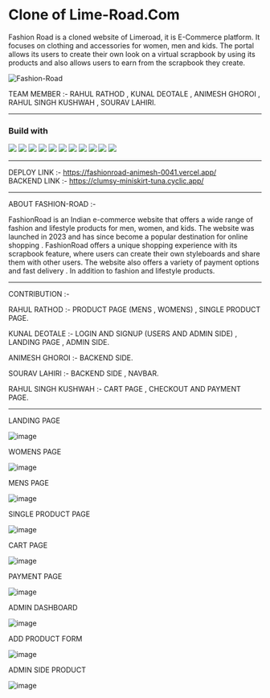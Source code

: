 <!-- # finicky-scarecrow-1328 -->

# Clone of Lime-Road.Com

Fashion Road is a cloned website of Limeroad, it is E-Commerce platform. It focuses on clothing and accessories for women, men and kids. The portal allows its users to create their own look on a virtual scrapbook by using its products and also allows users to earn from the scrapbook they create.


![Fashion-Road](https://github.com/RahulRathod5181/finicky-scarecrow-1328/assets/112802532/3b932f1a-9798-4fb8-9ad1-69abc31db607)

TEAM MEMBER :- RAHUL RATHOD , KUNAL DEOTALE , ANIMESH GHOROI , RAHUL SINGH KUSHWAH , SOURAV LAHIRI.

----------------------------------------------------------------------------------------------------------------------------------------------------------------

### Build with

<div style={display:'flex', flex-direction:'row'}>
<img src="https://custom-icon-badges.demolab.com/badge/-React_Js%20-black?style=for-the-badge&logoColor=blue&logo=react" style="max-width: 100%;"/>
<img src="https://custom-icon-badges.demolab.com/badge/-JavaScript%20-black?style=for-the-badge&logoColor=yellow&logo=javascript" style="max-width: 100%;"/>
<img src="https://custom-icon-badges.demolab.com/badge/-Redux%20-black?style=for-the-badge&logoColor=purple&logo=redux" style="max-width: 100%;"/>
<img src="https://custom-icon-badges.demolab.com/badge/-HTML5%20-black?style=for-the-badge&logoColor=orange&logo=html5" style="max-width: 100%;"/>
<img src="https://custom-icon-badges.demolab.com/badge/-CSS3%20-black?style=for-the-badge&logoColor=blue&logo=css3" style="max-width: 100%;"/>
<img src="https://custom-icon-badges.demolab.com/badge/-Axios%20-black?style=for-the-badge&logoColor=pink&logo=axios" style="max-width: 100%;"/>
<img src="https://custom-icon-badges.demolab.com/badge/-JSON%20-black?style=for-the-badge&logoColor=blue&logo=json" style="max-width: 100%;"/>
<img src="https://custom-icon-badges.demolab.com/badge/-Chakra UI%20-black?style=for-the-badge&logoColor=teal&logo=chakra_ui" style="max-width: 100%;"/>
<img src="https://custom-icon-badges.demolab.com/badge/-Node_Js%20-black?style=for-the-badge&logoColor=blue&logo=react" style="max-width: 100%;"/>
<img src="https://custom-icon-badges.demolab.com/badge/-MongoDB%20-black?style=for-the-badge&logoColor=blue&logo=react" style="max-width: 100%;"/>
 <img src="https://custom-icon-badges.demolab.com/badge/-express%20-black?style=for-the-badge&logoColor=blue&logo=react" style="max-width: 100%;"/>
</div>


------------------------------------------------------------------------------------------------------------------------------------------------------------------

DEPLOY LINK :- https://fashionroad-animesh-0041.vercel.app/
<br/>
BACKEND LINK :- https://clumsy-miniskirt-tuna.cyclic.app/

-----------------------------------------------------------------------------------------------------------------------------------------------------------------
ABOUT FASHION-ROAD :-


FashionRoad is an Indian e-commerce website that offers a wide range of fashion and lifestyle products for men, women, and kids. The website was launched in 2023 and has since become a popular destination for online shopping . FashionRoad offers a unique shopping experience with its scrapbook feature, where users can create their own styleboards and share them with other users. The website also offers a variety of payment options and fast delivery . In addition to fashion and lifestyle products.


------------------------------------------------------------------------------------------------------------------------------------------------------------------

CONTRIBUTION :- 

RAHUL RATHOD :- PRODUCT PAGE (MENS , WOMENS) , SINGLE PRODUCT PAGE.



KUNAL DEOTALE :- LOGIN AND SIGNUP (USERS AND ADMIN SIDE) , LANDING PAGE , ADMIN SIDE.



ANIMESH GHOROI :- BACKEND SIDE.



SOURAV LAHIRI :- BACKEND SIDE , NAVBAR.



RAHUL SINGH KUSHWAH :- CART PAGE , CHECKOUT AND PAYMENT PAGE.


------------------------------------------------------------------------------------------------------------------------------------------------------------------





LANDING PAGE 


![image](https://github.com/RahulRathod5181/finicky-scarecrow-1328/assets/95977696/0e103113-59ce-4ba0-808c-e0032738a6c0)


WOMENS PAGE


![image](https://github.com/RahulRathod5181/finicky-scarecrow-1328/assets/95977696/3f760768-503c-4f83-a5fd-55ab7ff58f9c)



MENS PAGE


![image](https://github.com/RahulRathod5181/finicky-scarecrow-1328/assets/95977696/50970ddf-7e9d-4845-8083-31fc7370c65a)




SINGLE PRODUCT PAGE 


![image](https://github.com/RahulRathod5181/finicky-scarecrow-1328/assets/95977696/6745a242-09ba-4696-87c3-c0da97773ba9)




CART PAGE 


![image](https://github.com/RahulRathod5181/finicky-scarecrow-1328/assets/95977696/9bf6dc10-f85e-453e-9a78-7425cd5dec10)





PAYMENT PAGE 


![image](https://github.com/RahulRathod5181/finicky-scarecrow-1328/assets/95977696/3f2fceb7-9724-4a09-867f-642c1373aa91)




ADMIN DASHBOARD


![image](https://github.com/RahulRathod5181/finicky-scarecrow-1328/assets/95977696/7c3e40cf-cfa8-4611-960f-22ac771df5ac)




ADD PRODUCT FORM


![image](https://github.com/RahulRathod5181/finicky-scarecrow-1328/assets/95977696/9819254d-29da-4af3-8f04-51e54a7a0acf)





ADMIN SIDE PRODUCT


![image](https://github.com/RahulRathod5181/finicky-scarecrow-1328/assets/95977696/89b07a06-8102-4003-ad9d-243cf236f5e0)

